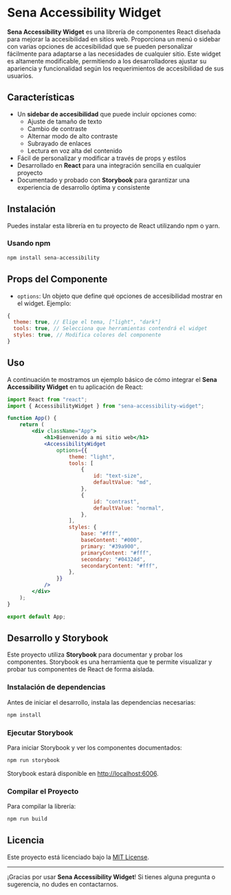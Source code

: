 # Sena Accessibility Widget

**Sena Accessibility Widget** es una librería de componentes React diseñada para mejorar la accesibilidad en sitios web. Proporciona un menú o sidebar con varias opciones de accesibilidad que se pueden personalizar fácilmente para adaptarse a las necesidades de cualquier sitio. Este widget es altamente modificable, permitiendo a los desarrolladores ajustar su apariencia y funcionalidad según los requerimientos de accesibilidad de sus usuarios.

## Características

-   Un **sidebar de accesibilidad** que puede incluir opciones como:
    -   Ajuste de tamaño de texto
    -   Cambio de contraste
    -   Alternar modo de alto contraste
    -   Subrayado de enlaces
    -   Lectura en voz alta del contenido
-   Fácil de personalizar y modificar a través de props y estilos
-   Desarrollado en **React** para una integración sencilla en cualquier proyecto
-   Documentado y probado con **Storybook** para garantizar una experiencia de desarrollo óptima y consistente

## Instalación

Puedes instalar esta librería en tu proyecto de React utilizando npm o yarn.

### Usando npm

```bash
npm install sena-accessibility
```

## Props del Componente

-   `options`: Un objeto que define qué opciones de accesibilidad mostrar en el widget. Ejemplo:

```js
{
  theme: true, // Elige el tema, ["light", "dark"]
  tools: true, // Selecciona que herramientas contendrá el widget
  styles: true, // Modifica colores del componente
}
```

## Uso

A continuación te mostramos un ejemplo básico de cómo integrar el **Sena Accessibility Widget** en tu aplicación de React:

```jsx
import React from "react";
import { AccessibilityWidget } from "sena-accessibility-widget";

function App() {
    return (
        <div className="App">
            <h1>Bienvenido a mi sitio web</h1>
            <AccessibilityWidget
                options={{
                    theme: "light",
                    tools: [
                        {
                            id: "text-size",
                            defaultValue: "md",
                        },
                        {
                            id: "contrast",
                            defaultValue: "normal",
                        },
                    ],
                    styles: {
                        base: "#fff",
                        baseContent: "#000",
                        primary: "#39a900",
                        primaryContent: "#fff",
                        secondary: "#04324d",
                        secondaryContent: "#fff",
                    },
                }}
            />
        </div>
    );
}

export default App;
```

## Desarrollo y Storybook

Este proyecto utiliza **Storybook** para documentar y probar los componentes. Storybook es una herramienta que te permite visualizar y probar tus componentes de React de forma aislada.

### Instalación de dependencias

Antes de iniciar el desarrollo, instala las dependencias necesarias:

```bash
npm install
```

### Ejecutar Storybook

Para iniciar Storybook y ver los componentes documentados:

```bash
npm run storybook
```

Storybook estará disponible en [http://localhost:6006](http://localhost:6006).

### Compilar el Proyecto

Para compilar la librería:

```bash
npm run build
```

## Licencia

Este proyecto está licenciado bajo la [MIT License]().

---

¡Gracias por usar **Sena Accessibility Widget**! Si tienes alguna pregunta o sugerencia, no dudes en contactarnos.

